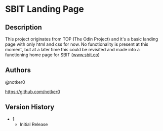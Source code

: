# SBIT Landing Page
## Description
 
This project originates from TOP (The Odin Project) and it's a basic landing page with only html and css for now. No functionality is present at this moment, but at a later time this could be revisited and made into a functioning home page for SBIT (www.sbit.co)

## Authors

@notker0

https://github.com/notker0
 
## Version History
 
* 1
    * Initial Release